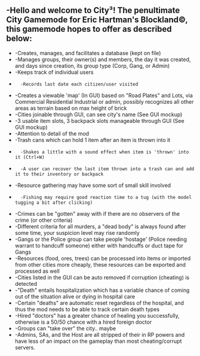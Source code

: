 -Hello and welcome to City³! The penultimate City Gamemode for Eric Hartman's Blockland©, this gamemode hopes to offer as described below:
-

-	-Creates, manages, and facilitates a database (kept on file)
-	-Manages groups, their owner(s) and members, the day it was created, and days since creation, its group type (Corp, Gang, or Admin)
-	-Keeps track of individual users
-		-Records last date each citizen/user visited
-	-Creates a viewable 'map' (In GUI) based on "Road Plates" and Lots, via Commercial Residential Industrial or admin, possibly recognizes all other areas as terrain based on max height of brick
-	-Cities joinable through GUI, can see city's name (See GUI mockup)
-	-3 usable item slots, 3 backpack slots manageable through GUI (See GUI mockup)
-	-Attention to detail of the mod
-	-Trash cans which can hold 1 item after an item is thrown into it
-		-Shakes a little with a sound effect when item is 'thrown' into it (Ctrl+W)
-		-A user can recover the last item thrown into a trash can and add it to their inventory or backpack
-	-Resource gathering may have some sort of small skill involved
-		-Fishing may require good reaction time to a tug (with the model tugging a bit after clicking)
-	-Crimes can be "gotten" away with if there are no observers of the crime (or other criteria)
-	-Different criteria for all murders, a "dead body" is always found after some time, your suspicion level may rise randomly
-	-Gangs or the Police group can take people 'hostage' (Police needing warrant to handcuff someone) either with handcuffs or duct tape for Gangs
-	-Resources (food, ores, trees) can be processed into items or imported from other cities more cheaply, these resources can be exported and processed as well
-	-Cities listed in the GUI can be auto removed if corruption (cheating) is detected
-	-"Death" entails hospitalization which has a variable chance of coming out of the situation alive or dying in hospital care
-	-Certain "deaths" are automatic reset regardless of the hospital, and thus the mod needs to be able to track certain death types
-	-Hired "doctors" has a greater chance of healing you successfully, otherwise is a 50/50 chance with a hired foreign doctor
-	-Groups can "take over" the city.. maybe
-	-Admins, SAs, and the Host are all stripped of their in RP powers and have less of an impact on the gameplay than most cheating/corrupt servers.
